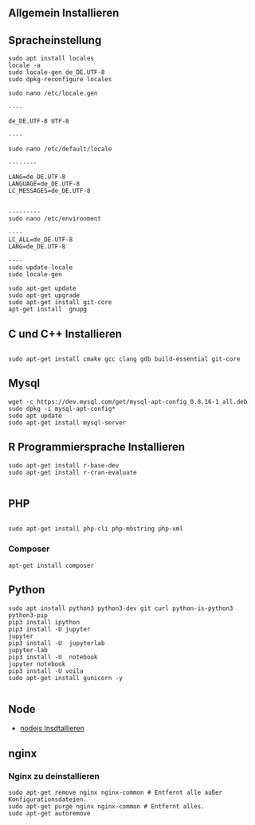 

## Allgemein Installieren


## Spracheinstellung  

``` 
sudo apt install locales
locale -a
sudo locale-gen de_DE.UTF-8
sudo dpkg-reconfigure locales

sudo nano /etc/locale.gen

----

de_DE.UTF-8 UTF-8

----

sudo nano /etc/default/locale

--------

LANG=de_DE.UTF-8
LANGUAGE=de_DE.UTF-8
LC_MESSAGES=de_DE.UTF-8


---------
sudo nano /etc/environment

----
LC_ALL=de_DE.UTF-8
LANG=de_DE.UTF-8

---- 
sudo update-locale
sudo locale-gen

```




```
sudo apt-get update
sudo apt-get upgrade
sudo apt-get install git-core
apt-get install  gnupg
```

## C und C++ Installieren

```

sudo apt-get install cmake gcc clang gdb build-essential git-core

```


## Mysql 
```
wget -c https://dev.mysql.com/get/mysql-apt-config_0.8.16-1_all.deb
sudo dpkg -i mysql-apt-config*
sudo apt update
sudo apt-get install mysql-server
```

## R Programmiersprache Installieren

```
sudo apt-get install r-base-dev
sudo apt-get install r-cran-evaluate


```


## PHP 
```

sudo apt-get install php-cli php-mbstring php-xml

```
### Composer
```
apt-get install composer
```


## Python

```
sudo apt install python3 python3-dev git curl python-is-python3  python3-pip 
pip3 install ipython
pip3 install -U jupyter
jupyter
pip3 install -U  jupyterlab
jupyter-lab
pip3 install -U  notebook
jupyter notebook
pip3 install -U voila
sudo apt-get install gunicorn -y


```

## Node

* [nodejs Insdtallieren](https://github.com/nodesource/distributions/blob/master/README.md)

## nginx

### Nginx zu deinstallieren

```
sudo apt-get remove nginx nginx-common # Entfernt alle außer Konfigurationsdateien.
sudo apt-get purge nginx nginx-common # Entfernt alles.
sudo apt-get autoremove


```
